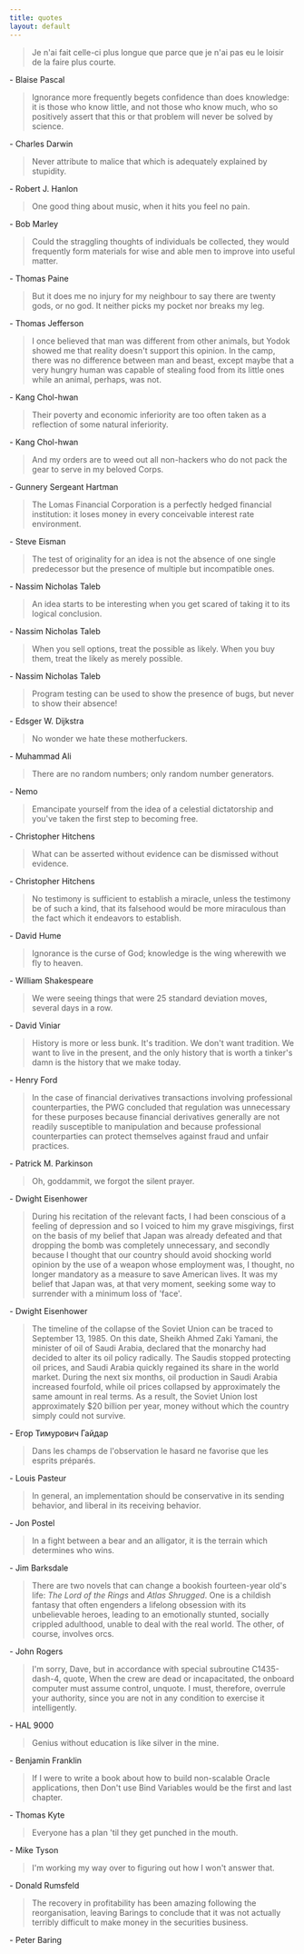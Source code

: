 ```yaml
---
title: quotes
layout: default
---
```


> Je n'ai fait celle-ci plus longue que parce que je n'ai pas eu le
loisir de la faire plus courte.

\- Blaise Pascal


> Ignorance more frequently begets confidence than does knowledge: it
is those who know little, and not those who know much, who so
positively assert that this or that problem will never be solved by
science.

\- Charles Darwin


> Never attribute to malice that which is adequately explained by
stupidity.

\- Robert J. Hanlon


> One good thing about music, when it hits you feel no pain.

\- Bob Marley


> Could the straggling thoughts of individuals be collected, they
would frequently form materials for wise and able men to improve into
useful matter.

\- Thomas Paine


> But it does me no injury for my neighbour to say there are twenty
gods, or no god. It neither picks my pocket nor breaks my leg.

\- Thomas Jefferson


> I once believed that man was different from other animals, but Yodok
showed me that reality doesn't support this opinion. In the camp,
there was no difference between man and beast, except maybe that a
very hungry human was capable of stealing food from its little ones
while an animal, perhaps, was not.

\- Kang Chol-hwan


> Their poverty and economic inferiority are too often taken as a
reflection of some natural inferiority.

\- Kang Chol-hwan


> And my orders are to weed out all non-hackers who do not pack the
gear to serve in my beloved Corps.

\- Gunnery Sergeant Hartman


> The Lomas Financial Corporation is a perfectly hedged financial
institution: it loses money in every conceivable interest rate
environment.

\- Steve Eisman


> The test of originality for an idea is not the absence of one single
predecessor but the presence of multiple but incompatible ones.

\- Nassim Nicholas Taleb


> An idea starts to be interesting when you get scared of taking it to
its logical conclusion.

\- Nassim Nicholas Taleb


> When you sell options, treat the possible as likely. When you buy
them, treat the likely as merely possible.

\- Nassim Nicholas Taleb


> Program testing can be used to show the presence of bugs, but never
to show their absence!

\- Edsger W. Dijkstra


> No wonder we hate these motherfuckers.

\- Muhammad Ali


> There are no random numbers; only random number generators.

\- Nemo


> Emancipate yourself from the idea of a celestial dictatorship and
you've taken the first step to becoming free.

\- Christopher Hitchens


> What can be asserted without evidence can be dismissed without
evidence.

\- Christopher Hitchens


> No testimony is sufficient to establish a miracle, unless the
testimony be of such a kind, that its falsehood would be more
miraculous than the fact which it endeavors to establish.

\- David Hume


> Ignorance is the curse of God; knowledge is the wing wherewith we
fly to heaven.

\- William Shakespeare


> We were seeing things that were 25 standard deviation moves, several
days in a row.

\- David Viniar


> History is more or less bunk. It's tradition. We don't want
tradition. We want to live in the present, and the only history that
is worth a tinker's damn is the history that we make today.

\- Henry Ford


> In the case of financial derivatives transactions involving
professional counterparties, the PWG concluded that regulation was
unnecessary for these purposes because financial derivatives generally
are not readily susceptible to manipulation and because professional
counterparties can protect themselves against fraud and unfair
practices.

\- Patrick M. Parkinson


> Oh, goddammit, we forgot the silent prayer.

\- Dwight Eisenhower


> During his recitation of the relevant facts, I had been conscious of
a feeling of depression and so I voiced to him my grave misgivings,
first on the basis of my belief that Japan was already defeated and
that dropping the bomb was completely unnecessary, and secondly
because I thought that our country should avoid shocking world opinion
by the use of a weapon whose employment was, I thought, no longer
mandatory as a measure to save American lives. It was my belief that
Japan was, at that very moment, seeking some way to surrender with a
minimum loss of 'face'.

\- Dwight Eisenhower


> The timeline of the collapse of the Soviet Union can be traced to
September 13, 1985. On this date, Sheikh Ahmed Zaki Yamani, the
minister of oil of Saudi Arabia, declared that the monarchy had
decided to alter its oil policy radically. The Saudis stopped
protecting oil prices, and Saudi Arabia quickly regained its share in
the world market. During the next six months, oil production in Saudi
Arabia increased fourfold, while oil prices collapsed by approximately
the same amount in real terms. As a result, the Soviet Union lost
approximately $20 billion per year, money without which the country
simply could not survive.

\- Егор Тимурович Гайдар


> Dans les champs de l'observation le hasard ne favorise que les
esprits préparés.

\- Louis Pasteur


> In general, an implementation should be conservative in its sending
behavior, and liberal in its receiving behavior.

\- Jon Postel


> In a fight between a bear and an alligator, it is the terrain which
determines who wins.

\- Jim Barksdale


> There are two novels that can change a bookish fourteen-year old's
life: *The Lord of the Rings* and *Atlas Shrugged*. One is a childish
fantasy that often engenders a lifelong obsession with its
unbelievable heroes, leading to an emotionally stunted, socially
crippled adulthood, unable to deal with the real world. The other, of
course, involves orcs.

\- John Rogers


> I'm sorry, Dave, but in accordance with special subroutine
C1435-dash-4, quote, When the crew are dead or incapacitated, the
onboard computer must assume control, unquote. I must, therefore,
overrule your authority, since you are not in any condition to
exercise it intelligently.

\- HAL 9000


> Genius without education is like silver in the mine.

\- Benjamin Franklin


> If I were to write a book about how to build non-scalable Oracle
  applications, then Don't use Bind Variables would be the first and
  last chapter.

\- Thomas Kyte


> Everyone has a plan 'til they get punched in the mouth.

\- Mike Tyson


> I'm working my way over to figuring out how I won't answer that.

\- Donald Rumsfeld


> The recovery in profitability has been amazing following the
  reorganisation, leaving Barings to conclude that it was not actually
  terribly difficult to make money in the securities business.

\- Peter Baring
